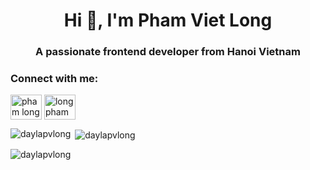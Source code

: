 <h1 align="center">Hi 👋, I'm Pham Viet Long</h1>
<h3 align="center">A passionate frontend developer from Hanoi Vietnam</h3>

<h3 align="left">Connect with me:</h3>
<p align="left">
<a href="https://www.linkedin.com/in/pham-long-1b3591257/" target="blank"><img align="center" src="https://raw.githubusercontent.com/rahuldkjain/github-profile-readme-generator/master/src/images/icons/Social/linked-in-alt.svg" alt="pham long" height="40" width="50" /></a>
<a href="https://www.facebook.com/profile.php?id=100012864726826" target="blank"><img align="center" src="https://raw.githubusercontent.com/rahuldkjain/github-profile-readme-generator/master/src/images/icons/Social/facebook.svg" alt="long pham" height="40" width="50" /></a>
</p>

<p><img align="left" src="https://github-readme-stats.vercel.app/api/top-langs?username=daylapvlong&show_icons=true&locale=en&layout=compact" alt="daylapvlong" /></p>

<p>&nbsp;<img align="center" src="https://github-readme-stats.vercel.app/api?username=daylapvlong&show_icons=true&locale=en" alt="daylapvlong" /></p>

<p><img align="center" src="https://github-readme-streak-stats.herokuapp.com/?user=daylapvlong&" alt="daylapvlong" /></p>


<!--
**daylapvlong/daylapvlong** is a ✨ _special_ ✨ repository because its `README.md` (this file) appears on your GitHub profile.

Here are some ideas to get you started:

- 🔭 I’m currently working on ...
- 🌱 I’m currently learning ...
- 👯 I’m looking to collaborate on ...
- 🤔 I’m looking for help with ...
- 💬 Ask me about ...
- 📫 How to reach me: ...
- 😄 Pronouns: ...
- ⚡ Fun fact: ...
-->
